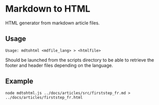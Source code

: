 # Markdown to HTML

HTML generator from markdown article files.

## Usage

```Usage: mdtohtml <mdfile_lang> > <htmlfile>```

Should be launched from the scripts directory to be able to retrieve the footer and header files depending on the language.

## Example

```node mdtohtml.js ../docs/articles/src/firststep_fr.md > ../docs/articles/firststep_fr.html```